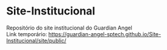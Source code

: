 # Site-Institucional
Repositório do site institucional do Guardian Angel <br>
Link temporário: https://guardian-angel-sptech.github.io/Site-Institucional/site/public/
